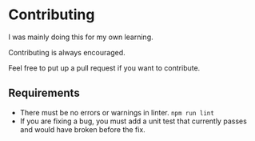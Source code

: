 # Contributing

I was mainly doing this for my own learning.

Contributing is always encouraged.

Feel free to put up a pull request if you want to contribute.

## Requirements

- There must be no errors or warnings in  linter. `npm run lint`
- If you are fixing a bug, you must add a unit test that currently passes and would have broken before the fix.